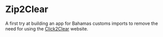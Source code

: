 # Zip2Clear

A first try at building an app for Bahamas customs imports to remove the need for using the [Click2Clear](https://www.besw.gov.bs/TFBSEW/cusLogin/signin.cl) website.
